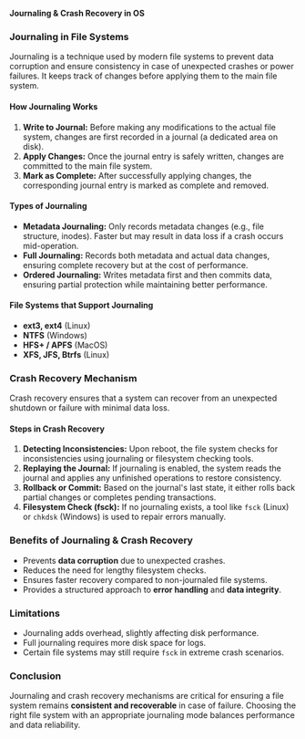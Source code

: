 **Journaling & Crash Recovery in OS**

### **Journaling in File Systems**
Journaling is a technique used by modern file systems to prevent data corruption and ensure consistency in case of unexpected crashes or power failures. It keeps track of changes before applying them to the main file system.

#### **How Journaling Works**
1. **Write to Journal:** Before making any modifications to the actual file system, changes are first recorded in a journal (a dedicated area on disk).
2. **Apply Changes:** Once the journal entry is safely written, changes are committed to the main file system.
3. **Mark as Complete:** After successfully applying changes, the corresponding journal entry is marked as complete and removed.

#### **Types of Journaling**
- **Metadata Journaling:** Only records metadata changes (e.g., file structure, inodes). Faster but may result in data loss if a crash occurs mid-operation.
- **Full Journaling:** Records both metadata and actual data changes, ensuring complete recovery but at the cost of performance.
- **Ordered Journaling:** Writes metadata first and then commits data, ensuring partial protection while maintaining better performance.

#### **File Systems that Support Journaling**
- **ext3, ext4** (Linux)
- **NTFS** (Windows)
- **HFS+ / APFS** (MacOS)
- **XFS, JFS, Btrfs** (Linux)

### **Crash Recovery Mechanism**
Crash recovery ensures that a system can recover from an unexpected shutdown or failure with minimal data loss.

#### **Steps in Crash Recovery**
1. **Detecting Inconsistencies:** Upon reboot, the file system checks for inconsistencies using journaling or filesystem checking tools.
2. **Replaying the Journal:** If journaling is enabled, the system reads the journal and applies any unfinished operations to restore consistency.
3. **Rollback or Commit:** Based on the journal's last state, it either rolls back partial changes or completes pending transactions.
4. **Filesystem Check (fsck):** If no journaling exists, a tool like `fsck` (Linux) or `chkdsk` (Windows) is used to repair errors manually.

### **Benefits of Journaling & Crash Recovery**
- Prevents **data corruption** due to unexpected crashes.
- Reduces the need for lengthy filesystem checks.
- Ensures faster recovery compared to non-journaled file systems.
- Provides a structured approach to **error handling** and **data integrity**.

### **Limitations**
- Journaling adds overhead, slightly affecting disk performance.
- Full journaling requires more disk space for logs.
- Certain file systems may still require `fsck` in extreme crash scenarios.

### **Conclusion**
Journaling and crash recovery mechanisms are critical for ensuring a file system remains **consistent and recoverable** in case of failure. Choosing the right file system with an appropriate journaling mode balances performance and data reliability.

